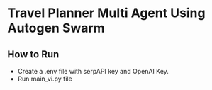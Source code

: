 # Travel Planner Multi Agent Using Autogen Swarm

## How to Run

- Create a .env file with serpAPI key and OpenAI Key.
- Run main_vi.py file

